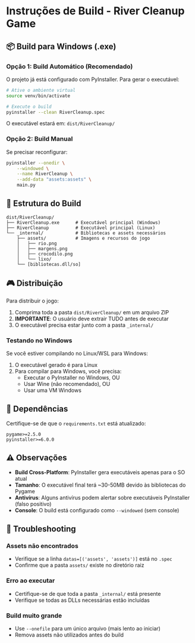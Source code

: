 # Instruções de Build - River Cleanup Game

## 📦 Build para Windows (.exe)

### Opção 1: Build Automático (Recomendado)

O projeto já está configurado com PyInstaller. Para gerar o executável:

```bash
# Ative o ambiente virtual
source venv/bin/activate

# Execute o build
pyinstaller --clean RiverCleanup.spec
```

O executável estará em: `dist/RiverCleanup/`

### Opção 2: Build Manual

Se precisar reconfigurar:

```bash
pyinstaller --onedir \
    --windowed \
    --name RiverCleanup \
    --add-data "assets:assets" \
    main.py
```

## 📁 Estrutura do Build

```
dist/RiverCleanup/
├── RiverCleanup.exe      # Executável principal (Windows)
├── RiverCleanup          # Executável principal (Linux)
└── _internal/            # Bibliotecas e assets necessários
    ├── assets/           # Imagens e recursos do jogo
    │   ├── rio.png
    │   ├── margens.png
    │   ├── crocodilo.png
    │   └── lixo/
    └── [bibliotecas.dll/so]
```

## 🎮 Distribuição

Para distribuir o jogo:

1. Comprima toda a pasta `dist/RiverCleanup/` em um arquivo ZIP
2. **IMPORTANTE**: O usuário deve extrair TUDO antes de executar
3. O executável precisa estar junto com a pasta `_internal/`

### Testando no Windows

Se você estiver compilando no Linux/WSL para Windows:

1. O executável gerado é para Linux
2. Para compilar para Windows, você precisa:
   - Executar o PyInstaller no Windows, OU
   - Usar Wine (não recomendado), OU
   - Usar uma VM Windows

## 🔧 Dependências

Certifique-se de que o `requirements.txt` está atualizado:

```
pygame>=2.5.0
pyinstaller>=6.0.0
```

## ⚠️ Observações

- **Build Cross-Platform**: PyInstaller gera executáveis apenas para o SO atual
- **Tamanho**: O executável final terá ~30-50MB devido às bibliotecas do Pygame
- **Antivírus**: Alguns antivírus podem alertar sobre executáveis PyInstaller (falso positivo)
- **Console**: O build está configurado como `--windowed` (sem console)

## 🐛 Troubleshooting

### Assets não encontrados
- Verifique se a linha `datas=[('assets', 'assets')]` está no `.spec`
- Confirme que a pasta `assets/` existe no diretório raiz

### Erro ao executar
- Certifique-se de que toda a pasta `_internal/` está presente
- Verifique se todas as DLLs necessárias estão incluídas

### Build muito grande
- Use `--onefile` para um único arquivo (mais lento ao iniciar)
- Remova assets não utilizados antes do build
